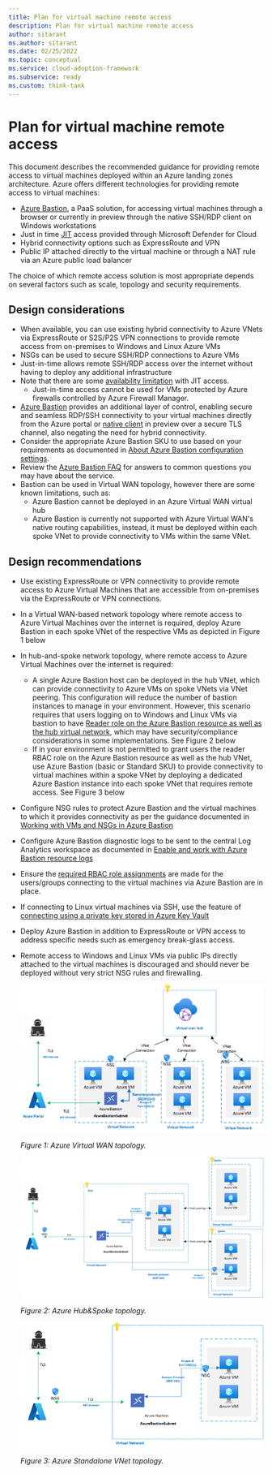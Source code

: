 ```yaml
---
title: Plan for virtual machine remote access
description: Plan for virtual machine remote access
author: sitarant
ms.author: sitarant
ms.date: 02/25/2022
ms.topic: conceptual
ms.service: cloud-adoption-framework
ms.subservice: ready
ms.custom: think-tank
---
```


# Plan for virtual machine remote access

This document describes the recommended guidance for providing remote access to virtual machines deployed within an Azure landing zones architecture.
Azure offers different technologies for providing remote access to virtual machines: 

- [Azure Bastion](/azure/bastion/bastion-overview), a PaaS solution, for accessing virtual machines through a browser or currently in preview through the native SSH/RDP client on Windows workstations 
- Just in time [JIT](/azure/defender-for-cloud/just-in-time-access-overview) access provided through Microsoft Defender for Cloud
- Hybrid connectivity options such as ExpressRoute and VPN
- Public IP attached directly to the virtual machine or through a NAT rule via an Azure public load balancer

The choice of which remote access solution is most appropriate depends on several factors such as scale, topology and security requirements.

## Design considerations

- When available, you can use existing hybrid connectivity to Azure VNets via ExpressRoute or S2S/P2S VPN connections to provide remote access from on-premises to Windows and Linux Azure VMs
- NSGs can be used to secure SSH/RDP connections to Azure VMs
- Just-in-time allows remote SSH/RDP access over the internet without having to deploy any additional infrastructure
- Note that there are some [availability limitation](/azure/defender-for-cloud/just-in-time-access-usage) with JIT access.
  - Just-in-time access cannot be used for VMs protected by Azure firewalls controlled by Azure Firewall Manager.
- [Azure Bastion](/azure/bastion/bastion-overview) provides an additional layer of control, enabling secure and seamless RDP/SSH connectivity to your virtual machines directly from the Azure portal or [native client](/azure/bastion/connect-native-client-windows) in preview over a secure TLS channel, also negating the need for hybrid connectivity.
- Consider the appropriate Azure Bastion SKU to use based on your requirements as documented in [About Azure Bastion configuration settings](/azure/bastion/configuration-settings).
- Review the [Azure Bastion FAQ](/answers/products/) for answers to common questions you may have about the service.
- Bastion can be used in Virtual WAN topology, however there are some known limitations, such as:
  - Azure Bastion cannot be deployed in an Azure Virtual WAN virtual hub
  - Azure Bastion is currently not supported with Azure Virtual WAN's native routing capabilities, instead, it must be deployed within each spoke VNet to provide connectivity to VMs within the same VNet. 
  
## Design recommendations

- Use existing ExpressRoute or VPN connectivity to provide remote access to Azure Virtual Machines that are accessible from on-premises via the ExpressRoute or VPN connections.
- In a Virtual WAN-based network topology where remote access to Azure Virtual Machines over the internet is required, deploy Azure Bastion in each spoke VNet of the respective VMs as depicted in Figure 1 below
- In hub-and-spoke network topology, where remote access to Azure Virtual Machines over the internet is required:
  - A single Azure Bastion host can be deployed in the hub VNet, which can provide connectivity to Azure VMs on spoke VNets via VNet peering. This configuration will reduce the number of bastion instances to manage in your environment. However, this scenario requires that users logging on to Windows and Linux VMs via bastion to have [Reader role on the Azure Bastion resource as well as the hub virtual network](/azure/bastion/bastion-faq#peering), which may have security/compliance considerations in some implementations. See Figure 2 below
  - If in your environment is not permitted to grant users the reader RBAC role on the Azure Bastion resource as well as the hub VNet, use Azure Bastion (basic or Standard SKU) to provide connectivity to virtual machines within a spoke VNet by deploying a dedicated Azure Bastion instance into each spoke VNet that requires remote access. See Figure 3 below
- Configure NSG rules to protect Azure Bastion and the virtual machines to which it provides connectivity as per the guidance documented in [Working with VMs and NSGs in Azure Bastion](/azure/bastion/bastion-nsg)
- Configure Azure Bastion diagnostic logs to be sent to the central Log Analytics workspace as documented in [Enable and work with Azure Bastion resource logs](/azure/bastion/diagnostic-logs)
- Ensure the [required RBAC role assignments](/azure/bastion/bastion-faq#roles) are made for the users/groups connecting to the virtual machines via Azure Bastion are in place.
- If connecting to Linux virtual machines via SSH, use the feature of [connecting using a private key stored in Azure Key Vault](/azure/bastion/bastion-connect-vm-ssh-linux#akv)
- Deploy Azure Bastion in addition to ExpressRoute or VPN access to address specific needs such as emergency break-glass access.
- Remote access to Windows and Linux VMs via public IPs directly attached to the virtual machines is discouraged and should never be deployed without very strict NSG rules and firewalling.

  ![Azure Virtual WAN topology](./media/azure-virtual-wan-topology-bastion.png)

   *Figure 1: Azure Virtual WAN topology.*

  ![Azure hub and spoke topology](./media/azure-hub-spoke-bastion.png)

   *Figure 2: Azure Hub&Spoke topology.*

  ![Azure standalone VNet topology](./media/azure-standalone-bastion.png)

   *Figure 3: Azure Standalone VNet topology.*
